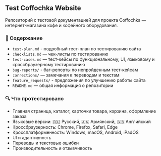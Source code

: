 ## Test Coffochka Website

Репозиторий с тестовой документацией для проекта Coffochka — интернет-магазина кофе и кофейного оборудования.

### 📂 Содержание
- `test-plan.md` - подробный тест-план по тестированию сайта
- `checklists.md` — чек-листы по тестированию  
- `test-cases.md` — тест-кейсы по функциональному, UI, языковому и кроссбраузерному тестированию
- `bug-reports/` - баг-репорты по непройденным тест-кейсам
- `corrections/` — замечания к переводам и текстам
- `feature_requests/` - предложения по улучшению работы сайта
- `README.md` — общая информация о репозитории

### 🔍 Что протестировано

- Главная страница, каталог, карточки товара, корзина, оформление заказа  
- Языковые версии: 🇷🇺 Русский, 🇦🇲 Армянский, 🇬🇧 Английский  
- Кроссбраузерность: Chrome, Firefox, Safari, Edge  
- Кроссплатформенность: Windows, macOS, Android, iPadOS  
- UI и адаптивность  
- Переводы и текстовые ошибки  
- Производительность и отзывчивость  
